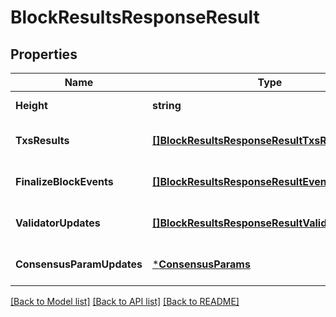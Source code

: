 # BlockResultsResponseResult

## Properties
Name | Type | Description | Notes
------------ | ------------- | ------------- | -------------
**Height** | **string** |  | [default to null]
**TxsResults** | [**[]BlockResultsResponseResultTxsResults**](BlockResultsResponse_result_txs_results.md) |  | [optional] [default to null]
**FinalizeBlockEvents** | [**[]BlockResultsResponseResultEvents**](BlockResultsResponse_result_events.md) |  | [optional] [default to null]
**ValidatorUpdates** | [**[]BlockResultsResponseResultValidatorUpdates**](BlockResultsResponse_result_validator_updates.md) |  | [optional] [default to null]
**ConsensusParamUpdates** | [***ConsensusParams**](ConsensusParams.md) |  | [optional] [default to null]

[[Back to Model list]](../README.md#documentation-for-models) [[Back to API list]](../README.md#documentation-for-api-endpoints) [[Back to README]](../README.md)

